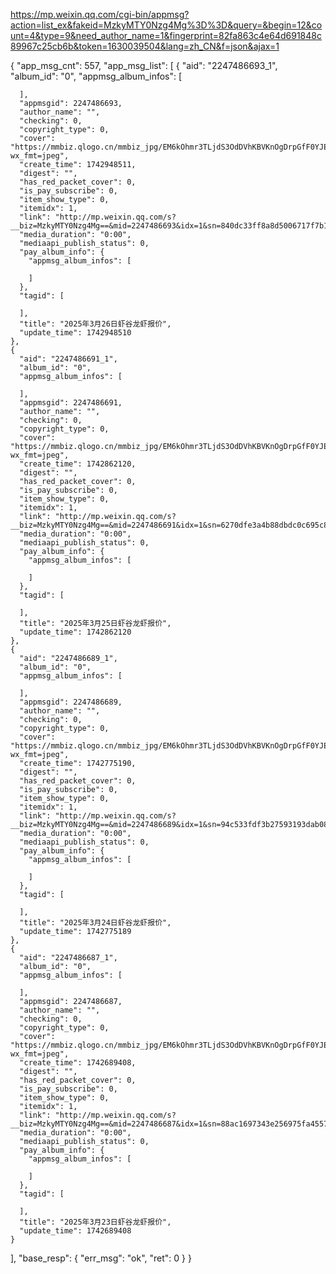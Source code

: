 https://mp.weixin.qq.com/cgi-bin/appmsg?action=list_ex&fakeid=MzkyMTY0Nzg4Mg%3D%3D&query=&begin=12&count=4&type=9&need_author_name=1&fingerprint=82fa863c4e64d691848c89967c25cb6b&token=1630039504&lang=zh_CN&f=json&ajax=1

{
  "app_msg_cnt": 557,
  "app_msg_list": [
    {
      "aid": "2247486693_1",
      "album_id": "0",
      "appmsg_album_infos": [
        
      ],
      "appmsgid": 2247486693,
      "author_name": "",
      "checking": 0,
      "copyright_type": 0,
      "cover": "https://mmbiz.qlogo.cn/mmbiz_jpg/EM6kOhmr3TLjdS3OdDVhKBVKnOgDrpGfF0YJEoyS2mD22vGibggW3ST2YHUmwibIjPJicBJ4W94aHYMYvbSV1kEJQ/0?wx_fmt=jpeg",
      "create_time": 1742948511,
      "digest": "",
      "has_red_packet_cover": 0,
      "is_pay_subscribe": 0,
      "item_show_type": 0,
      "itemidx": 1,
      "link": "http://mp.weixin.qq.com/s?__biz=MzkyMTY0Nzg4Mg==&mid=2247486693&idx=1&sn=840dc33ff8a8d5006717f7b14fae5cdd&chksm=c1812280f6f6ab960a62624f6800206689c9532d3fc70159e924efa6a0606f2fef7408315937#rd",
      "media_duration": "0:00",
      "mediaapi_publish_status": 0,
      "pay_album_info": {
        "appmsg_album_infos": [
          
        ]
      },
      "tagid": [
        
      ],
      "title": "2025年3月26日虾谷龙虾报价",
      "update_time": 1742948510
    },
    {
      "aid": "2247486691_1",
      "album_id": "0",
      "appmsg_album_infos": [
        
      ],
      "appmsgid": 2247486691,
      "author_name": "",
      "checking": 0,
      "copyright_type": 0,
      "cover": "https://mmbiz.qlogo.cn/mmbiz_jpg/EM6kOhmr3TLjdS3OdDVhKBVKnOgDrpGfF0YJEoyS2mD22vGibggW3ST2YHUmwibIjPJicBJ4W94aHYMYvbSV1kEJQ/0?wx_fmt=jpeg",
      "create_time": 1742862120,
      "digest": "",
      "has_red_packet_cover": 0,
      "is_pay_subscribe": 0,
      "item_show_type": 0,
      "itemidx": 1,
      "link": "http://mp.weixin.qq.com/s?__biz=MzkyMTY0Nzg4Mg==&mid=2247486691&idx=1&sn=6270dfe3a4b88dbdc0c695c8aa7020c1&chksm=c1812286f6f6ab90bfa050dafcd9d82c4597e4873d503bcea1bfea9c57f08ec3d8fb0cc076dc#rd",
      "media_duration": "0:00",
      "mediaapi_publish_status": 0,
      "pay_album_info": {
        "appmsg_album_infos": [
          
        ]
      },
      "tagid": [
        
      ],
      "title": "2025年3月25日虾谷龙虾报价",
      "update_time": 1742862120
    },
    {
      "aid": "2247486689_1",
      "album_id": "0",
      "appmsg_album_infos": [
        
      ],
      "appmsgid": 2247486689,
      "author_name": "",
      "checking": 0,
      "copyright_type": 0,
      "cover": "https://mmbiz.qlogo.cn/mmbiz_jpg/EM6kOhmr3TLjdS3OdDVhKBVKnOgDrpGfF0YJEoyS2mD22vGibggW3ST2YHUmwibIjPJicBJ4W94aHYMYvbSV1kEJQ/0?wx_fmt=jpeg",
      "create_time": 1742775190,
      "digest": "",
      "has_red_packet_cover": 0,
      "is_pay_subscribe": 0,
      "item_show_type": 0,
      "itemidx": 1,
      "link": "http://mp.weixin.qq.com/s?__biz=MzkyMTY0Nzg4Mg==&mid=2247486689&idx=1&sn=94c533fdf3b27593193dab086c10b991&chksm=c1812284f6f6ab921cd4c19aa679946ef4f66f28b2dea40b1670b2aaab07bd01286d86d4bc35#rd",
      "media_duration": "0:00",
      "mediaapi_publish_status": 0,
      "pay_album_info": {
        "appmsg_album_infos": [
          
        ]
      },
      "tagid": [
        
      ],
      "title": "2025年3月24日虾谷龙虾报价",
      "update_time": 1742775189
    },
    {
      "aid": "2247486687_1",
      "album_id": "0",
      "appmsg_album_infos": [
        
      ],
      "appmsgid": 2247486687,
      "author_name": "",
      "checking": 0,
      "copyright_type": 0,
      "cover": "https://mmbiz.qlogo.cn/mmbiz_jpg/EM6kOhmr3TLjdS3OdDVhKBVKnOgDrpGfF0YJEoyS2mD22vGibggW3ST2YHUmwibIjPJicBJ4W94aHYMYvbSV1kEJQ/0?wx_fmt=jpeg",
      "create_time": 1742689408,
      "digest": "",
      "has_red_packet_cover": 0,
      "is_pay_subscribe": 0,
      "item_show_type": 0,
      "itemidx": 1,
      "link": "http://mp.weixin.qq.com/s?__biz=MzkyMTY0Nzg4Mg==&mid=2247486687&idx=1&sn=88ac1697343e256975fa4557c2422568&chksm=c18122baf6f6abacac6d0dbe4de71ab09302dd3ca78c0a9a56eefa7d267a836a2bcb27c84e0d#rd",
      "media_duration": "0:00",
      "mediaapi_publish_status": 0,
      "pay_album_info": {
        "appmsg_album_infos": [
          
        ]
      },
      "tagid": [
        
      ],
      "title": "2025年3月23日虾谷龙虾报价",
      "update_time": 1742689408
    }
  ],
  "base_resp": {
    "err_msg": "ok",
    "ret": 0
  }
}